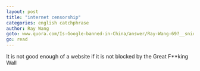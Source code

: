 ```yaml
---
layout: post
title: "internet censorship"
categories: english catchphrase
author: Ray Wang
goto: www.quora.com/Is-Google-banned-in-China/answer/Ray-Wang-69?__snids__=1115527674&__nsrc__=4
go: read
---
```

It is not good enough of a website if it is not blocked by the Great F**king Wall
